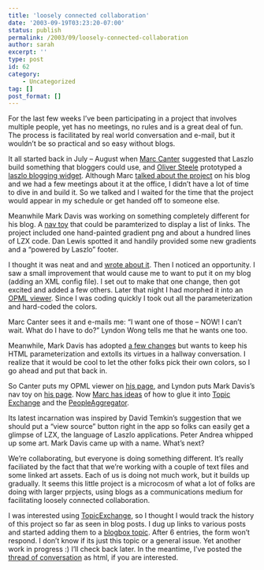 ```yaml
---
title: 'loosely connected collaboration'
date: '2003-09-19T03:23:20-07:00'
status: publish
permalink: /2003/09/loosely-connected-collaboration
author: sarah
excerpt: ''
type: post
id: 62
category:
    - Uncategorized
tag: []
post_format: []
---
```

For the last few weeks I’ve been participating in a project that involves multiple people, yet has no meetings, no rules and is a great deal of fun. The process is facilitated by real world conversation and e-mail, but it wouldn’t be so practical and so easy without blogs.

It all started back in July – August when [Marc Canter](http://blogs.it/0100198/) suggested that Laszlo build something that bloggers could use, and [Oliver Steele](http://www.osteele.com) prototyped a [laszlo blogging widget](http://www.mylaszlo.com/lps/ows/lbw/lbw.lzx). Although Marc [talked about the project](http://blogs.it/0100198/2003/08/08.html#a1600) on his blog and we had a few meetings about it at the office, I didn’t have a lot of time to dive in and build it. So we talked and I waited for the time that the project would appear in my schedule or get handed off to someone else.

Meanwhile Mark Davis was working on something completely different for his blog. A [nav toy](http://drdreff.blogspot.com/2003_09_07_drdreff_archive.html#106305830618139273) that could be paramterized to display a list of links. The project included one hand-painted gradient png and about a hundred lines of LZX code. Dan Lewis spotted it and handily provided some new gradients and a “powered by Laszlo” footer.

I thought it was neat and and [wrote about it](https://www.ultrasaurus.com/sarahblog/archives/000072.html). Then I noticed an opportunity. I saw a small improvement that would cause me to want to put it on my blog (adding an XML config file). I set out to make that one change, then got excited and added a few others. Later that night I had morphed it into an [OPML viewer](https://www.ultrasaurus.com/sarahblog/archives/000074.html). Since I was coding quickly I took out all the parameterization and hard-coded the colors.

Marc Canter sees it and e-mails me: “I want one of those – NOW! I can’t wait. What do I have to do?” Lyndon Wong tells me that he wants one too.

Meanwhile, Mark Davis has adopted [a few changes](http://drdreff.blogspot.com/2003_09_07_drdreff_archive.html#106313611341290309) but wants to keep his HTML parameterization and extolls its virtues in a hallway conversation. I realize that it would be cool to let the other folks pick their own colors, so I go ahead and put that back in.

So Canter puts my OPML viewer on [his page](http://blogs.it/0100198/), and Lyndon puts Mark Davis’s nav toy on [his page](http://lyndonwong.blogspot.com/). Now [Marc has ideas](http://blogs.it/0100198/2003/09/16.html) of how to glue it into [Topic Exchange](http://topicexchange.com/) and the [PeopleAggregator](http://www.peopleaggregator.com/).

Its latest incarnation was inspired by David Temkin’s suggestion that we should put a “view source” button right in the app so folks can easily get a glimpse of LZX, the language of Laszlo applications. Peter Andrea whipped up some art. Mark Davis came up with a name. What’s next?

We’re collaborating, but everyone is doing something different. It’s really faciliated by the fact that that we’re working with a couple of text files and some linked art assets. Each of us is doing not much work, but it builds up gradually. It seems this little project is a microcosm of what a lot of folks are doing with larger prpjects, using blogs as a communications medium for facilitating loosely connected collaboration.

I was interested using [TopicExchange](http://topicexchange.com/), so I thought I would track the history of this project so far as seen in blog posts. I dug up links to various posts and started adding them to a [blogbox topic](http://topicexchange.com/t/laszlo_blogbox/). After 6 entries, the form won’t respond. I don’t know if its just this topic or a general issue. Yet another work in progress :) I’ll check back later. In the meantime, I’ve posted the [thread of conversation](https://www.ultrasaurus.com/sarahblog/notes/blogbox_history.html) as html, if you are interested.